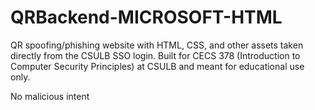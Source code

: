 # QRBackend-MICROSOFT-HTML
QR spoofing/phishing website with HTML, CSS, and other assets taken directly from the CSULB SSO login.
Built for CECS 378 (Introduction to Computer Security Principles) at CSULB and meant for educational use only. 

No malicious intent
